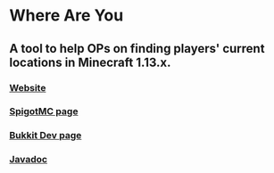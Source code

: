 # Where Are You
## A tool to help OPs on finding players' current locations in Minecraft 1.13.x.
### [Website](https://leothawne.github.io/WhereAreYou/)
### [SpigotMC page](https://www.spigotmc.org/resources/66091)
### [Bukkit Dev page](https://dev.bukkit.org/projects/where-are-you)
### [Javadoc](https://leothawne.github.io/javadocs/WhereAreYou/)
